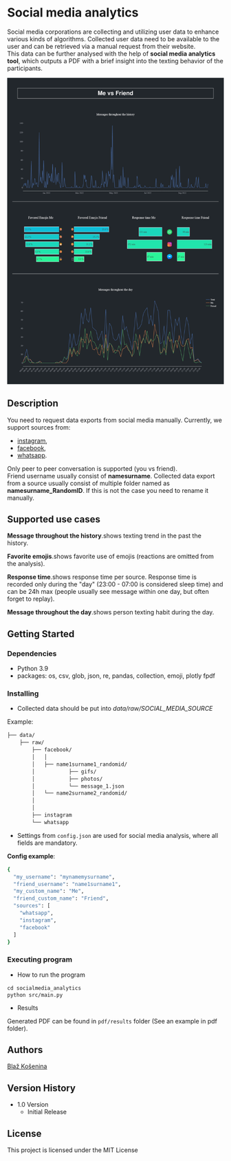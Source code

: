 # Social media analytics 

Social media corporations are collecting and utilizing user data to enhance various kinds of algorithms.
Collected user data need to be available to the user and can be retrieved via a manual request from their website.   
This data can be further analysed
with the help of __social media analytics tool__, which outputs a PDF with a brief insight into the texting behavior of the participants.

![Generated PDF](pdf/sample/myusername_friendusername.png)

## Description
You need to request data exports from social media manually. Currently, we support sources from:
* [instagram](https://help.instagram.com/181231772500920), 
* [facebook](https://www.facebook.com/help/212802592074644), 
* [whatsapp](https://faq.whatsapp.com/1180414079177245/?cms_platform=android).


Only peer to peer conversation is supported (you vs friend).  
Friend username usually consist of __namesurname__. Collected data export from a source usually consist of 
multiple folder named as __namesurname_RandomID__. If this is not the case you need to rename it manually.

## Supported use cases
**Message throughout the history**.shows texting trend in the past the history. 

**Favorite emojis**.shows favorite use of emojis (reactions are omitted from the analysis).

**Response time**.shows response time per source. Response time is recorded only during the "day" (23:00 - 07:00 is considered sleep time) and can be 24h max
(people usually see message within one day, but often forget to replay).

**Message throughout the day**.shows person texting habit during the day.

## Getting Started


### Dependencies

* Python 3.9
* packages: os, csv, glob, json, re, pandas, collection, emoji, plotly fpdf


### Installing

* Collected data should be put into _data/raw/*SOCIAL_MEDIA_SOURCE*_


Example:
```bash
├── data/
    ├── raw/
        ├── facebook/
        │   │
        │   ├── name1surname1_randomid/
        │           ├── gifs/
        │           ├── photos/
        │           └── message_1.json
        │   └── name2surname2_randomid/
        │
        │
        ├── instagram
        └── whatsapp

```

* Settings from `config.json` are used for social media analysis, where all fields are mandatory.

**Config example**:
```bash
{
  "my_username": "mynamemysurname",
  "friend_username": "name1surname1",
  "my_custom_name": "Me",
  "friend_custom_name": "Friend",
  "sources": [
    "whatsapp",
    "instagram",
    "facebook"
  ]
}

```
### Executing program

* How to run the program
```
cd socialmedia_analytics
python src/main.py
```

* Results

Generated PDF can be found in `pdf/results` folder (See an example in pdf folder).

## Authors

[Blaž Košenina](https://si.linkedin.com/in/blaz-kosenina)

## Version History

* 1.0 Version
    * Initial Release

## License

This project is licensed under the MIT License

